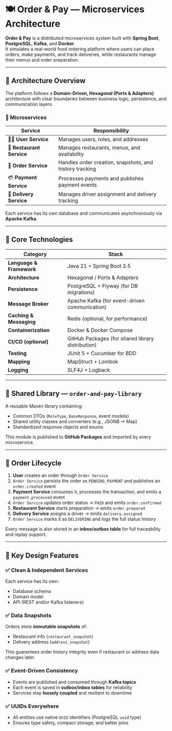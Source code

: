 # 🍽️ Order & Pay — Microservices Architecture

**Order & Pay** is a distributed microservices system built with **Spring Boot**, **PostgreSQL**, **Kafka**, and **Docker**.  
It simulates a real-world food ordering platform where users can place orders, make payments, and track deliveries, while restaurants manage their menus and order preparation.

---

## 🧭 Architecture Overview

The platform follows a **Domain-Driven, Hexagonal (Ports & Adapters)** architecture with clear boundaries between business logic, persistence, and communication layers.

### 🔹 Microservices

| Service | Responsibility |
|----------|----------------|
| 🧍‍♂️ **User Service** | Manages users, roles, and addresses |
| 🍕 **Restaurant Service** | Manages restaurants, menus, and availability |
| 🧾 **Order Service** | Handles order creation, snapshots, and history tracking |
| 💳 **Payment Service** | Processes payments and publishes payment events |
| 🚚 **Delivery Service** | Manages driver assignment and delivery tracking |

Each service has its own database and communicates asynchronously via **Apache Kafka**.

---

## 🧩 Core Technologies

| Category | Stack |
|-----------|--------|
| **Language & Framework** | Java 21 + Spring Boot 3.5 |
| **Architecture** | Hexagonal / Ports & Adapters |
| **Persistence** | PostgreSQL + Flyway (for DB migrations) |
| **Message Broker** | Apache Kafka (for event-driven communication) |
| **Caching & Messaging** | Redis (optional, for performance) |
| **Containerization** | Docker & Docker Compose |
| **CI/CD (optional)** | GitHub Packages (for shared library distribution) |
| **Testing** | JUnit 5 + Cucumber for BDD |
| **Mapping** | MapStruct + Lombok |
| **Logging** | SLF4J + Logback |

---

## 🧱 Shared Library — `order-and-pay-library`

A reusable Maven library containing:
- Common DTOs (`RoleType`, `BaseResponse`, event models)
- Shared utility classes and converters (e.g., JSONB → Map)
- Standardized response objects and enums

This module is published to **GitHub Packages** and imported by every microservice.

---

## 🧾 Order Lifecycle

1. **User** creates an order through `Order Service`
2. `Order Service` persists the order as `PENDING_PAYMENT` and publishes an `order.created` event
3. **Payment Service** consumes it, processes the transaction, and emits a `payment.processed` event
4. `Order Service` updates order status → `PAID` and emits `order.confirmed`
5. **Restaurant Service** starts preparation → emits `order.prepared`
6. **Delivery Service** assigns a driver → emits `delivery.assigned`
7. `Order Service` marks it as `DELIVERING` and logs the full status history

Every message is also stored in an **inbox/outbox table** for full traceability and replay support.

---

## 🧠 Key Design Features

### ✅ Clean & Independent Services
Each service has its own:
- Database schema  
- Domain model  
- API (REST and/or Kafka listeners)

### ✅ Data Snapshots
Orders store **immutable snapshots** of:
- Restaurant info (`restaurant_snapshot`)
- Delivery address (`address_snapshot`)

This guarantees order history integrity even if restaurant or address data changes later.

### ✅ Event-Driven Consistency
- Events are published and consumed through **Kafka topics**  
- Each event is saved in **outbox/inbox tables** for reliability  
- Services stay **loosely coupled** and resilient to downtime

### ✅ UUIDs Everywhere
- All entities use native `UUID` identifiers (PostgreSQL `uuid` type)
- Ensures type safety, compact storage, and better joins
